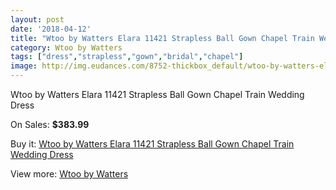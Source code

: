 ```yaml
---
layout: post
date: '2018-04-12'
title: "Wtoo by Watters Elara 11421 Strapless Ball Gown Chapel Train Wedding Dress"
category: Wtoo by Watters
tags: ["dress","strapless","gown","bridal","chapel"]
image: http://img.eudances.com/8752-thickbox_default/wtoo-by-watters-elara-11421-strapless-ball-gown-chapel-train-wedding-dress.jpg
---
```

Wtoo by Watters Elara 11421 Strapless Ball Gown Chapel Train Wedding Dress

On Sales: **$383.99**
<a href="https://www.eudances.com/en/wtoo-by-watters/2959-wtoo-by-watters-elara-11421-strapless-ball-gown-chapel-train-wedding-dress.html"><amp-img layout="responsive" width="600" height="600" src="//img.eudances.com/8752-thickbox_default/wtoo-by-watters-elara-11421-strapless-ball-gown-chapel-train-wedding-dress.jpg" alt="Wtoo by Watters Elara 11421 Strapless Ball Gown Chapel Train Wedding Dress 0" /></a>
<a href="https://www.eudances.com/en/wtoo-by-watters/2959-wtoo-by-watters-elara-11421-strapless-ball-gown-chapel-train-wedding-dress.html"><amp-img layout="responsive" width="600" height="600" src="//img.eudances.com/8754-thickbox_default/wtoo-by-watters-elara-11421-strapless-ball-gown-chapel-train-wedding-dress.jpg" alt="Wtoo by Watters Elara 11421 Strapless Ball Gown Chapel Train Wedding Dress 1" /></a>
<a href="https://www.eudances.com/en/wtoo-by-watters/2959-wtoo-by-watters-elara-11421-strapless-ball-gown-chapel-train-wedding-dress.html"><amp-img layout="responsive" width="600" height="600" src="//img.eudances.com/8753-thickbox_default/wtoo-by-watters-elara-11421-strapless-ball-gown-chapel-train-wedding-dress.jpg" alt="Wtoo by Watters Elara 11421 Strapless Ball Gown Chapel Train Wedding Dress 2" /></a>

Buy it: [Wtoo by Watters Elara 11421 Strapless Ball Gown Chapel Train Wedding Dress](https://www.eudances.com/en/wtoo-by-watters/2959-wtoo-by-watters-elara-11421-strapless-ball-gown-chapel-train-wedding-dress.html "Wtoo by Watters Elara 11421 Strapless Ball Gown Chapel Train Wedding Dress")

View more: [Wtoo by Watters](https://www.eudances.com/en/49-wtoo-by-watters "Wtoo by Watters")
